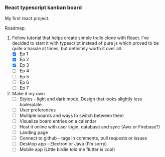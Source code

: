 ### React typescript kanban board

My first react project.

Roadmap:

1. Follow tutorial that helps create simple trello clone with React. I've decided to start it with typescript instead of pure js which proved to be quite a hassle at times, but definitely worth it over all.
    - [x] Ep 1
    - [x] Ep 2
    - [x] Ep 3
    - [ ] Ep 4
    - [ ] Ep 5
    - [ ] Ep 6
    - [ ] Ep 7

2. Make it my own
    - [ ] Styles - light and dark mode. Design that looks slightly less boilerplate.
    - [ ] User preferences
    - [ ] Multiple boards and ways to switch between them
    - [ ] Visualize board entries on a calendar
    - [ ] Host it online with user login, database and sync (Aws or Firebase?)
    - [ ] Landing page
    - [ ] Connect to github - tags in comments, pull requests or issues
    - [ ] Desktop app - Electron or Java (I'm sorry)
    - [ ] Mobile app (Little birdie told me flutter is cool)